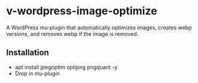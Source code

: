 # v-wordpress-image-optimize
A WordPress mu-plugin that automatically optimizes images, creates webp versions, and removes webp if the image is removed.

## Installation 
- apt install jpegoptim optipng pngquant -y
- Drop in mu-plugin
